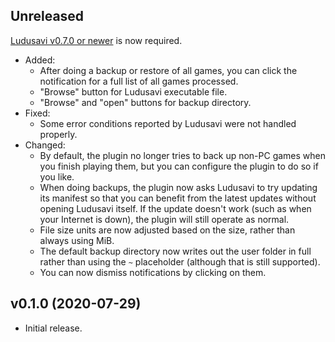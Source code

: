 ## Unreleased

[Ludusavi v0.7.0 or newer](https://github.com/mtkennerly/ludusavi/releases) is now required.

* Added:
  * After doing a backup or restore of all games, you can click the notification
    for a full list of all games processed.
  * "Browse" button for Ludusavi executable file.
  * "Browse" and "open" buttons for backup directory.
* Fixed:
  * Some error conditions reported by Ludusavi were not handled properly.
* Changed:
  * By default, the plugin no longer tries to back up non-PC games when you
    finish playing them, but you can configure the plugin to do so if you like.
  * When doing backups, the plugin now asks Ludusavi to try updating its manifest
    so that you can benefit from the latest updates without opening Ludusavi itself.
    If the update doesn't work (such as when your Internet is down), the plugin
    will still operate as normal.
  * File size units are now adjusted based on the size, rather than always using MiB.
  * The default backup directory now writes out the user folder in full rather
    than using the `~` placeholder (although that is still supported).
  * You can now dismiss notifications by clicking on them.

## v0.1.0 (2020-07-29)

* Initial release.
